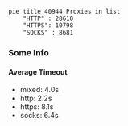 
```mermaid
pie title 40944 Proxies in list
    "HTTP" : 28610
    "HTTPS": 10798
    "SOCKS" : 8681
```

### Some Info
#### Average Timeout

- mixed: 4.0s
- http: 2.2s
- https: 8.1s
- socks: 6.4s